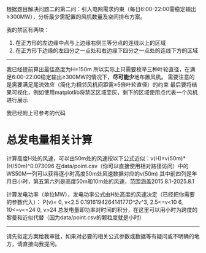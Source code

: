 根据题目解决问题二的第二问：引入电网需求约束（每日6:00-22:00需稳定输出≥300MW），分析最少需配置的风机数量及空间排布方案。

我的禁区有两块：
1. 在正方形的左边缘中点与上边缘右侧三等分点的连线以上的区域
2. 在正方形下边缘的左四分之一点处和右边缘下四分之一点处的连线下方的区域

---

我已经提前算出最佳高度为H=150m
所以实际上只需要枚举三种叶轮直径，在满足6:00-22:00稳定输出≥300MW的情况下，**尽可能少**地布置风机。
需要注意的是需要满足尾流效应（简化为相邻风机间距需≥5倍叶轮直径）的约束
最后要将结果可视化，例如使用matplotlib将禁区区域变灰，剩下的区域使用点代表一个风机进行展示

我已经附上可参考的代码

# 总发电量相关计算

计算高度H处的风速，可以由50m处的风速按以下公式近似：v(H)=v(50m)*(H/50m)^0.073096
在data/point.csv（你可以直接使用相对路径访问）中的WS50M一列可以获得逐小时高度50m处风速数据对应的v(50m)
其中前四列是年月日小时，第五第六列是高度50m和10m处的风速，范围涵盖2015.8.1-2025.8.1

计算发电功率（单位MW），发电功率公式由H处高度的风速决定（已经把你需要的参数代入）：
P(v)=
0,  v<2.5
0.191619426414177*D^2*v^3,  2.5<=v<10
6,  10<=v<=24
0,  v>24
总发电量即功率对时间的积分，在这里可以用小时为跨度的黎曼和近似代替（因为data/point.csv的颗粒度就是小时）

---

请先拟定方案给我审批，如果对必要的相关公式参数或数据等有疑问或不明确的地方，请直接向我提问。